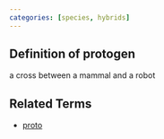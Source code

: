 ```yaml
---
categories: [species, hybrids]
---
```


## Definition of protogen

a cross between a mammal and a robot

## Related Terms

- [proto](./proto)
